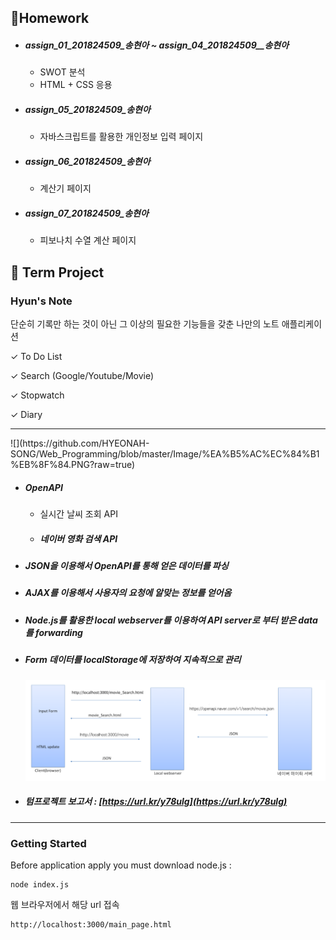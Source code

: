 ## :bookmark:Homework

- ##### assign_01_201824509_송현아  ~ assign_04_201824509__송현아 

  - SWOT 분석
  - HTML + CSS 응용

- ##### assign_05_201824509_송현아

  - 자바스크립트를 활용한 개인정보 입력 페이지

- ##### assign_06_201824509_송현아

  - 계산기 페이지

- ##### assign_07_201824509_송현아

  - 피보나치 수열 계산 페이지

## :bookmark: Term Project​

### Hyun's Note

단순히 기록만 하는 것이 아닌 그 이상의 필요한 기능들을 갖춘 나만의 노트 애플리케이션

✓  To Do List

✓  Search (Google/Youtube/Movie)

✓  Stopwatch

✓  Diary

<hr>
![](https://github.com/HYEONAH-SONG/Web_Programming/blob/master/Image/%EA%B5%AC%EC%84%B1%EB%8F%84.PNG?raw=true)



- ##### OpenAPI

  - 실시간 날씨 조회 API

  - ##### 네이버 영화 검색 API

- ##### JSON을 이용해서 OpenAPI를 통해 얻은 데이터를 파싱

- ##### AJAX를 이용해서 사용자의 요청에 알맞는 정보를 얻어옴

- ##### Node.js를 활용한 local webserver를 이용하여 API server로 부터 받은 data를 forwarding

- ##### Form 데이터를 localStorage에 저장하여 지속적으로 관리

  ![](https://github.com/HYEONAH-SONG/Web_Programming/blob/master/Image/API.PNG?raw=true)

- ##### 텀프로젝트 보고서 : [https://url.kr/y78ulg](https://url.kr/y78ulg)

<hr>


### Getting Started

Before application apply you must download node.js :

```
node index.js
```

웹 브라우저에서 해당 url 접속

```
http://localhost:3000/main_page.html
```

